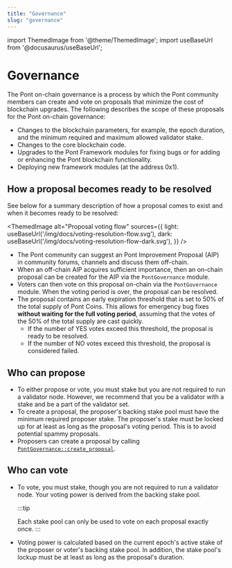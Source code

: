 ```yaml
---
title: "Governance"
slug: "governance"
---
```

import ThemedImage from '@theme/ThemedImage';
import useBaseUrl from '@docusaurus/useBaseUrl';

# Governance

The Pont on-chain governance is a process by which the Pont community members can create and vote on proposals that minimize the cost of blockchain upgrades. The following describes the scope of these proposals for the Pont on-chain governance:

- Changes to the blockchain parameters, for example, the epoch duration, and the minimum required and maximum allowed validator stake.
- Changes to the core blockchain code. 
- Upgrades to the Pont Framework modules for fixing bugs or for adding or enhancing the Pont blockchain functionality.
- Deploying new framework modules (at the address 0x1).

## How a proposal becomes ready to be resolved

See below for a summary description of how a proposal comes to exist and when it becomes ready to be resolved:

<ThemedImage
alt="Proposal voting flow"
sources={{
    light: useBaseUrl('/img/docs/voting-resolution-flow.svg'),
    dark: useBaseUrl('/img/docs/voting-resolution-flow-dark.svg'),
  }}
/>

- The  Pont community can suggest an Pont Improvement Proposal (AIP) in community forums,  channels and discuss them off-chain.
- When an off-chain AIP acquires sufficient importance, then an on-chain proposal can be created for the AIP via the `PontGovernance` module. 
- Voters can then vote on this proposal on-chain via the `PontGovernance` module. When the voting period is over, the proposal can be resolved.
- The proposal contains an early expiration threshold that is set to 50% of the total supply of Pont Coins. This allows for emergency bug fixes **without waiting for the full voting period**, assuming that the votes of the 50% of the total supply are cast quickly. 
  - If the number of YES votes exceed this threshold, the proposal is ready to be resolved.
  - If the number of NO votes exceed this threshold, the proposal is considered failed. 

## Who can propose

- To either propose or vote, you must stake but you are not required to run a validator node. However, we recommend that you be a validator with a stake and be a part of the validator set. 
- To create a proposal, the proposer's backing stake pool must have the minimum required proposer stake. The proposer's stake must be locked up for at least as long as the proposal's voting period. This is to avoid potential spammy proposals. 
- Proposers can create a proposal by calling [`PontGovernance::create_proposal`](https://github.com/aptos-labs/pont-core/blob/27a255ebc662817944435349afc4ec33ea317e64/pont-move/framework/pont-framework/sources/pont_governance.move#L183).

## Who can vote

- To vote, you must stake, though you are not required to run a validator node. Your voting power is derived from the backing stake pool. 
  
  :::tip
  
  Each stake pool can only be used to vote on each proposal exactly once.
  :::

- Voting power is calculated based on the current epoch's active stake of the proposer or voter's backing stake pool. In addition, the stake pool's lockup must be at least as long as the proposal's duration.




